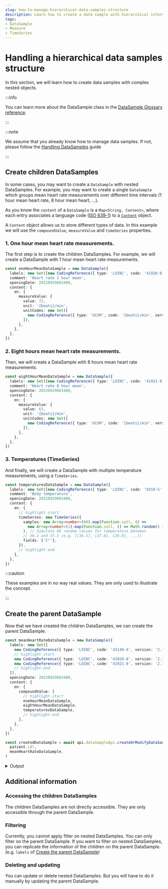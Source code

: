 ```yaml
---
slug: how-to-manage-hierarchical-data-samples-structure
description: Learn how to create a data sample with hierarchical information.
tags:
- DataSample
- Measure
- TimeSeries
---
```


# Handling a hierarchical data samples structure

In this section, we will learn how to create data samples with complex nested objects.

:::info

You can learn more about the DataSample class in the [DataSample Glossary reference](../glossary#data-sample).

:::

:::note

We assume that you already know how to manage data samples. If not, please follow the [Handling DataSamples](sdks/how-to/how-to-manage-data-samples/index.md) guide

:::

## Create children DataSamples

In some cases, you may want to create a `DataSample` with nested DataSamples. 
For example, you may want to create a single `DataSample` which groups mean heart rate measurements over
different time intervals (1 hour mean heart rate, 8 hour mean heart, ...).

As you know the `content` of a `DataSample` is a `Map<String, Content>`, where each entry associates a language code ([ISO 639-1](https://en.wikipedia.org/wiki/List_of_ISO_639-1_codes)) to a [`Content`](/sdks/references/classes/Content) object.

A `Content` object allows us to store different types of data. In this example we will use the `compoundValue`, `measureValue` and `timeSeries` properties.

### 1. One hour mean heart rate measurements.

The first step is to create the children DataSamples. For example, we will create a DataSample with 1 hour mean heart rate measurements.

<!-- file://code-samples/how-to/hierarchical-datasample/index.mts snippet:create children dataSample one hour mean-->
```typescript
const oneHourMeanDataSample = new DataSample({
  labels: new Set([new CodingReference({ type: 'LOINC', code: '41920-0', version: '2.73' })]),
  comment: 'Heart rate 1 hour mean',
  openingDate: 20220929083400,
  content: {
    en: {
      measureValue: {
        value: 72,
        unit: '{beats}/min',
        unitCodes: new Set([
          new CodingReference({ type: 'UCUM', code: '{beats}/min', version: '1.2' }),
        ]),
      },
    },
  },
})
```

### 2. Eight hours mean heart rate measurements.

Then, we will create a DataSample with 8 hours mean heart rate measurements.

<!-- file://code-samples/how-to/hierarchical-datasample/index.mts snippet:create children dataSample eight hour mean-->
```typescript
const eightHourMeanDataSample = new DataSample({
  labels: new Set([new CodingReference({ type: 'LOINC', code: '41921-8', version: '2.73' })]),
  comment: 'Heart rate 8 hour mean',
  openingDate: 20220929083400,
  content: {
    en: {
      measureValue: {
        value: 63,
        unit: '{beats}/min',
        unitCodes: new Set([
          new CodingReference({ type: 'UCUM', code: '{beats}/min', version: '1.2' }),
        ]),
      },
    },
  },
})
```

### 3. Temperatures (TimeSeries)

And finally, we will create a DataSample with multiple temperature measurements, using a `TimeSeries`.

<!-- file://code-samples/how-to/hierarchical-datasample/index.mts snippet:create children dataSample temperatures-->
```typescript
const temperaturesDataSample = new DataSample({
  labels: new Set([new CodingReference({ type: 'LOINC', code: '8310-5', version: '2.73' })]),
  comment: 'Body temperature',
  openingDate: 20220929083400,
  content: {
    en: {
      // highlight-start
      timeSeries: new TimeSeries({
        samples: new Array<number>(60).map(Function.call, () =>
          new Array<number>(1).map(Function.call, () => Math.random() + 36.2),
        ), // Simulate 60 random values for temperature between
        // 36.2 and 37.2 (e.g. [[36.5], [37.0], [36.8], ...])
        fields: ['C°'],
      }),
      // highlight-end
    },
  },
})
```

:::caution

These examples are in no way real values. They are only used to illustrate the concept.

:::

## Create the parent DataSample

Now that we have created the children DataSamples, we can create the parent DataSample.

<!-- file://code-samples/how-to/hierarchical-datasample/index.mts snippet:create heart rate datasample-->
```typescript
const meanHeartRateDataSample = new DataSample({
  labels: new Set([
    new CodingReference({ type: 'LOINC', code: '43149-4', version: '2.73' }),
    // highlight-start
    new CodingReference({ type: 'LOINC', code: '41920-0', version: '2.73' }),
    new CodingReference({ type: 'LOINC', code: '41921-8', version: '2.73' }),
    // highlight-end
  ]),
  openingDate: 20220929083400,
  content: {
    en: {
      compoundValue: [
        // highlight-start
        oneHourMeanDataSample,
        eightHourMeanDataSample,
        temperaturesDataSample,
        // highlight-end
      ],
    },
  },
})

const createdDataSample = await api.dataSampleApi.createOrModifyDataSampleFor(
  patient.id!,
  meanHeartRateDataSample,
)
```

<details>
    <summary>Output</summary>

```json
{
  "id": "7fc48e2e-3718-4388-ae0e-fc1b4cd1a19c",
  "identifier": [],
  "content": {
    "en": {
      "compoundValue": [
        {
          "id": "084371fd-b5ad-45e3-a21c-64158b83fdc7",
          "identifier": [],
          "content": {
            "en": {
              "timeSeries": {
                "fields": [
                  "C°"
                ],
                "samples": [
                  [
                    36.56299537967781
                  ],
                  [
                    36.4297076828631
                  ],
                  [
                    36.443597548686064
                  ],
                  [
                    36.5490239818563
                  ],
                  [
                    36.668913688817824
                  ]
                  /**
                   * ...
                   */
                ]
              }
            }
          },
          "qualifiedLinks": {},
          "codes": {},
          "labels": {},
          "healthcareElementIds": {},
          "canvasesIds": {},
          "openingDate": 20220929083400,
          "comment": "Body temperature",
          "systemMetaData": {
            "secretForeignKeys": [],
            "cryptedForeignKeys": {},
            "delegations": {},
            "encryptionKeys": {}
          }
        },
        {
          "id": "5a9e6237-fc65-4801-b50b-ebcc2925adcc",
          "identifier": [],
          "content": {
            "en": {
              "measureValue": {
                "value": 63,
                "unit": "{beats}/min",
                "unitCodes": {}
              }
            }
          },
          "qualifiedLinks": {},
          "codes": {},
          "labels": {},
          "healthcareElementIds": {},
          "canvasesIds": {},
          "openingDate": 20220929083400,
          "comment": "Heart rate 8 hour mean",
          "systemMetaData": {
            "secretForeignKeys": [],
            "cryptedForeignKeys": {},
            "delegations": {},
            "encryptionKeys": {}
          }
        },
        {
          "id": "d59906c3-ea1e-4717-bb45-92804c47ced9",
          "identifier": [],
          "content": {
            "en": {
              "measureValue": {
                "value": 72,
                "unit": "{beats}/min",
                "unitCodes": {}
              }
            }
          },
          "qualifiedLinks": {},
          "codes": {},
          "labels": {},
          "healthcareElementIds": {},
          "canvasesIds": {},
          "openingDate": 20220929083400,
          "comment": "Heart rate 1 hour mean",
          "systemMetaData": {
            "secretForeignKeys": [],
            "cryptedForeignKeys": {},
            "delegations": {},
            "encryptionKeys": {}
          }
        }
      ]
    }
  },
  "qualifiedLinks": {},
  "codes": {},
  "labels": {},
  "batchId": "683f14f1-ff41-43c3-8b7a-1eb69dc6821d",
  "healthcareElementIds": {},
  "canvasesIds": {},
  "index": 0,
  "valueDate": 20220930122128,
  "openingDate": 20220929083400,
  "created": 1664540488422,
  "modified": 1664540488421,
  "author": "b36fa6cb-d7a8-40f0-bcf6-af6ce0decb78",
  "responsible": "ab623d88-baed-40b9-91b7-ab26e9a08db5",
  "systemMetaData": {
    "secretForeignKeys": [],
    "cryptedForeignKeys": {},
    "delegations": {},
    "encryptionKeys": {}
  }
}
```
</details>

## Additional information

### Accessing the children DataSamples

The children DataSamples are not directly accessible. They are only accessible through the parent DataSample.

### Filtering

Currently, you cannot apply filter on nested DataSamples. You can only filter on the parent DataSample. If you want to filter on nested DataSamples, you can replicate the information of the children on the parent DataSample. (e.g. `labels` of [Create the parent DataSample](#create-the-parent-datasample))

### Deleting and updating

You can update or delete nested DataSamples. But you will have to do it manually by updating the parent DataSample.
